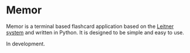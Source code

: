 # Memor
Memor is a terminal based flashcard application based on the [Leitner system](https://en.wikipedia.org/wiki/Leitner_system) and written in Python. It is designed to be simple and easy to use.

In development.


